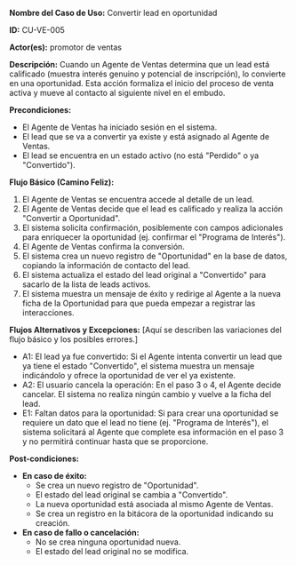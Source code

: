 **Nombre del Caso de Uso:** Convertir lead en oportunidad

**ID:** CU-VE-005

**Actor(es):** promotor de ventas

**Descripción:** Cuando un Agente de Ventas determina que un lead está calificado (muestra interés genuino y potencial de inscripción), lo convierte en una oportunidad. Esta acción formaliza el inicio del proceso de venta activa y mueve al contacto al siguiente nivel en el embudo.

**Precondiciones:**

* El Agente de Ventas ha iniciado sesión en el sistema.
* El lead que se va a convertir ya existe y está asignado al Agente de Ventas.
* El lead se encuentra en un estado activo (no está "Perdido" o ya "Convertido").

**Flujo Básico (Camino Feliz):**

1. El Agente de Ventas se encuentra accede al detalle de un lead.
2. El Agente de Ventas decide que el lead es calificado y realiza la acción "Convertir a Oportunidad".
3. El sistema solicita confirmación, posiblemente con campos adicionales para enriquecer la oportunidad (ej. confirmar el "Programa de Interés").
4. El Agente de Ventas confirma la conversión.
5. El sistema crea un nuevo registro de "Oportunidad" en la base de datos, copiando la información de contacto del lead.
6. El sistema actualiza el estado del lead original a "Convertido" para sacarlo de la lista de leads activos.
7. El sistema muestra un mensaje de éxito y redirige al Agente a la nueva ficha de la Oportunidad para que pueda empezar a registrar las interacciones.

**Flujos Alternativos y Excepciones:** [Aquí se describen las variaciones del flujo básico y los posibles errores.]

* A1: El lead ya fue convertido: Si el Agente intenta convertir un lead que ya tiene el estado "Convertido", el sistema muestra un mensaje indicándolo y ofrece la oportunidad de ver el ya existente.
* A2: El usuario cancela la operación: En el paso 3 o 4, el Agente decide cancelar. El sistema no realiza ningún cambio y vuelve a la ficha del lead.
* E1: Faltan datos para la oportunidad: Si para crear una oportunidad se requiere un dato que el lead no tiene (ej. "Programa de Interés"), el sistema solicitará al Agente que complete esa información en el paso 3 y no permitirá continuar hasta que se proporcione.

**Post-condiciones:**

* **En caso de éxito:**
  + Se crea un nuevo registro de "Oportunidad".
  + El estado del lead original se cambia a "Convertido".
  + La nueva oportunidad está asociada al mismo Agente de Ventas.
  + Se crea un registro en la bitácora de la oportunidad indicando su creación.
* **En caso de fallo o cancelación:**
  + No se crea ninguna oportunidad nueva.
  + El estado del lead original no se modifica.